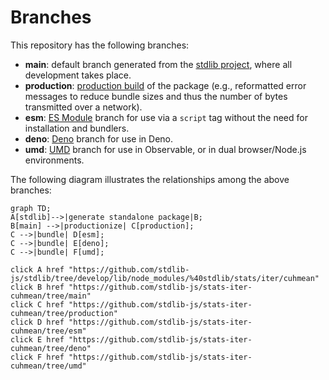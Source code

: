 <!--

@license Apache-2.0

Copyright (c) 2022 The Stdlib Authors.

Licensed under the Apache License, Version 2.0 (the "License");
you may not use this file except in compliance with the License.
You may obtain a copy of the License at

    http://www.apache.org/licenses/LICENSE-2.0

Unless required by applicable law or agreed to in writing, software
distributed under the License is distributed on an "AS IS" BASIS,
WITHOUT WARRANTIES OR CONDITIONS OF ANY KIND, either express or implied.
See the License for the specific language governing permissions and
limitations under the License.

-->

# Branches

This repository has the following branches:

-   **main**: default branch generated from the [stdlib project][stdlib-url], where all development takes place.
-   **production**: [production build][production-url] of the package (e.g., reformatted error messages to reduce bundle sizes and thus the number of bytes transmitted over a network).
-   **esm**: [ES Module][esm-url] branch for use via a `script` tag without the need for installation and bundlers.
-   **deno**: [Deno][deno-url] branch for use in Deno.
-   **umd**: [UMD][umd-url] branch for use in Observable, or in dual browser/Node.js environments.

The following diagram illustrates the relationships among the above branches:

```mermaid
graph TD;
A[stdlib]-->|generate standalone package|B;
B[main] -->|productionize| C[production];
C -->|bundle| D[esm];
C -->|bundle| E[deno];
C -->|bundle| F[umd];

click A href "https://github.com/stdlib-js/stdlib/tree/develop/lib/node_modules/%40stdlib/stats/iter/cuhmean"
click B href "https://github.com/stdlib-js/stats-iter-cuhmean/tree/main"
click C href "https://github.com/stdlib-js/stats-iter-cuhmean/tree/production"
click D href "https://github.com/stdlib-js/stats-iter-cuhmean/tree/esm"
click E href "https://github.com/stdlib-js/stats-iter-cuhmean/tree/deno"
click F href "https://github.com/stdlib-js/stats-iter-cuhmean/tree/umd"
```

[stdlib-url]: https://github.com/stdlib-js/stdlib/tree/develop/lib/node_modules/%40stdlib/stats/iter/cuhmean
[production-url]: https://github.com/stdlib-js/stats-iter-cuhmean/tree/production
[deno-url]: https://github.com/stdlib-js/stats-iter-cuhmean/tree/deno
[umd-url]: https://github.com/stdlib-js/stats-iter-cuhmean/tree/umd
[esm-url]: https://github.com/stdlib-js/stats-iter-cuhmean/tree/esm
